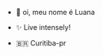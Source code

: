 -  :bust_in_silhouette: oi, meu nome é Luana

- :sparkles: Live intensely!

-  :brazil: Curitiba-pr


<!---
luzinhah/luzinhah is a ✨ special ✨ repository because its `README.md` (this file) appears on your GitHub profile.
You can click the Preview link to take a look at your changes.
--->
